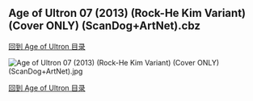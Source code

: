 ## Age of Ultron 07 (2013) (Rock-He Kim Variant) (Cover ONLY) (ScanDog+ArtNet).cbz


[回到 Age of Ultron 目录](https://github.com/alicewish/markdown/blob/master/series/Age-of-Ultron.md)


![Age of Ultron 07 (2013) (Rock-He Kim Variant) (Cover ONLY) (ScanDog+ArtNet).jpg](https://wx1.sinaimg.cn/large/6a9fdecaly1fr0qoiurecj21401pre81.jpg)

[回到 Age of Ultron 目录](https://github.com/alicewish/markdown/blob/master/series/Age-of-Ultron.md)


